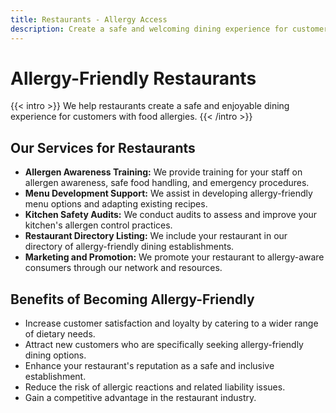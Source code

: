 ```yaml
---
title: Restaurants - Allergy Access
description: Create a safe and welcoming dining experience for customers with food allergies.
---
```


# Allergy-Friendly Restaurants

{{< intro >}}
We help restaurants create a safe and enjoyable dining experience for customers with food allergies.
{{< /intro >}}

## Our Services for Restaurants

* **Allergen Awareness Training:** We provide training for your staff on allergen awareness, safe food handling, and emergency procedures.
* **Menu Development Support:** We assist in developing allergy-friendly menu options and adapting existing recipes.
* **Kitchen Safety Audits:** We conduct audits to assess and improve your kitchen's allergen control practices.
* **Restaurant Directory Listing:** We include your restaurant in our directory of allergy-friendly dining establishments.
* **Marketing and Promotion:** We promote your restaurant to allergy-aware consumers through our network and resources.

## Benefits of Becoming Allergy-Friendly

* Increase customer satisfaction and loyalty by catering to a wider range of dietary needs.
* Attract new customers who are specifically seeking allergy-friendly dining options.
* Enhance your restaurant's reputation as a safe and inclusive establishment.
* Reduce the risk of allergic reactions and related liability issues.
* Gain a competitive advantage in the restaurant industry.

